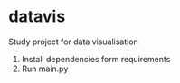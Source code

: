 ﻿# datavis
Study project for data visualisation

1) Install dependencies form requirements
2) Run main.py
